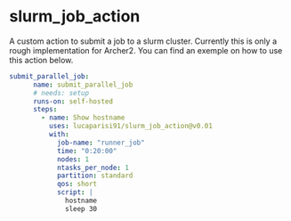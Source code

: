 # slurm_job_action

A custom action to submit a job to a slurm cluster.
Currently this is only a rough implementation for Archer2.
You can find an exemple on how to use this action below.

```yaml
submit_parallel_job:
      name: submit_parallel_job
      # needs: setup
      runs-on: self-hosted
      steps:
        - name: Show hostname
          uses: lucaparisi91/slurm_job_action@v0.01
          with:
            job-name: "runner_job"
            time: "0:20:00"
            nodes: 1
            ntasks_per_node: 1
            partition: standard
            qos: short
            script: |
              hostname
              sleep 30
```